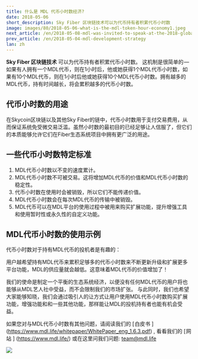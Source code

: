 ```yaml
---
title: 什么是 MDL 代币小时数经济?
date: 2018-05-06
short_description: Sky Fiber 区块链技术可以为代币持有者积累代币小时数
image: images/80/2018-05-06-what-is-the-mdl-token-hour-economy1.jpeg
next_article: /en/2018-05-08-mdl-was-invited-to-speak-at-the-2018-global-graphene
prev_article: /en/2018-05-04-mdl-development-strategy
lan: zh
---
```


**Sky Fiber 区块链技术** 可以为代币持有者积累代币小时数。 这机制是很简单的 — 如果有人拥有一个MDL代币，则在1小时后，他或她获得1个MDL代币小时数，如果有10个MDL代币，则在1小时后他或她获得10个MDL代币小时数。拥有越多的MDL代币，持有时间越长，将会累积越多的代币小时数。

## 代币小时数的用途
在Skycoin区块链以及其他Sky Fiber的链中，代币小时数用于支付交易费用，从而保证系统免受微交易泛滥。虽然小时数的最初目的已经足够让人信服了，但它们的本质能够允许它们在Fiber生态系统项目中拥有更广泛的用途。

## 一些代币小时数特定标准

1. MDL代币小时数以不变的速度累计。
2. MDL代币小时数不可被交易。这将增加MDL代币的价值和MDL代币小时数的稳定性。
3. 代币小时数在使用时会被销毁，所以它们不能传递价值。
4. MDL代币小时数会在每次MDL代币的传输中被销毁。
5. MDL代币可以在MDL平台的使用过程中被用来购买扩展功能，提升增强工具和使用暂时性或永久性的自定义功能。

## MDL代币小时数的使用示例

代币小时数对于持有MDL代币的投机者是有趣的：

用户越希望持有MDL代币来累积足够多的代币小时数来不断更新升级和扩展更多平台功能，MDL的供应量就会越低。这意味着MDL代币的价值增加了！

我们的使命是制定一个平衡的生态系统经济，以便没有任何MDL代币的用户将也能够从MDL艺人社中受益，而不会限制我们的市场扩张。
与此同时，我们也希望大家能够知晓，我们会通过吸引人的让方式让用户使用MDL代币小时数购买扩展功能，增强功能和和一些其他功能，那样能让MDL的投机持有者也能有机会受益。

如果您对与MDL代币小时数有其他问题，请阅读我们的 [ 白皮书 ] (https://www.mdl.life/whitepaper/WhitePaper_eng_1.6.3.pdf) , 看看我们的 [ 网站 ] (https://www.mdl.life/) 或在这里问我们问题: team@mdl.life

![](/images/80/2018-05-06-what-is-the-mdl-token-hour-economy2.jpeg)
